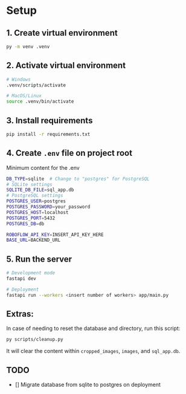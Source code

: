 # Setup
## 1. Create virtual environment
```bash
py -m venv .venv
```

## 2. Activate virtual environment
```bash
# Windows
.venv/scripts/activate

# MacOS/Linux
source .venv/bin/activate
```

## 3. Install requirements
```bash
pip install -r requirements.txt
```

## 4. Create `.env` file on project root
Minimum content for the .env
```bash
DB_TYPE=sqlite  # Change to "postgres" for PostgreSQL
# SQLite settings
SQLITE_DB_FILE=sql_app.db
# PostgreSQL settings
POSTGRES_USER=postgres
POSTGRES_PASSWORD=your_password
POSTGRES_HOST=localhost
POSTGRES_PORT=5432
POSTGRES_DB=db

ROBOFLOW_API_KEY=INSERT_API_KEY_HERE
BASE_URL=BACKEND_URL
```

## 5. Run the server
```bash
# Development mode
fastapi dev

# Deployment
fastapi run --workers <insert number of workers> app/main.py
```

## Extras:
In case of needing to reset the database and directory, run this script:
```bash
py scripts/cleanup.py
```
It will clear the content within `cropped_images`, `images`, and `sql_app.db`.

## TODO
- [] Migrate database from sqlite to postgres on deployment